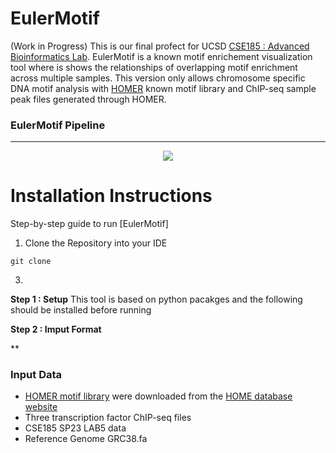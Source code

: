 # EulerMotif
(Work in Progress)
This is our final profect for UCSD [CSE185 : Advanced Bioinformatics Lab](https://catalog.ucsd.edu/courses/CSE.html#:~:text=CSE%20185.%20Advanced%20Bioinformatics%20Laboratory%20(4)). EulerMotif is a known motif enrichement visualization tool where is shows the relationships of overlapping motif enrichment across multiple samples. This version only allows chromosome specific DNA motif analysis with [HOMER](http://homer.ucsd.edu/homer/motif/) known motif library and ChIP-seq sample peak files generated through HOMER.


### EulerMotif Pipeline
---
<p align="center">
  <img src="https://github.com/itsjisookim/CSE185-Project-JisooKim-JohnGervasoni/blob/main/figures/EulerMotif_Pipeline.v1.png" />
</p>


# Installation Instructions
Step-by-step guide to run [EulerMotif]
1. Clone the Repository into your IDE
<pre><code>git clone 
</code></pre>
3. 

**Step 1 : Setup**
This tool is based on python pacakges and the following should be installed before running

**Step 2 : Imput Format**

**

### Input Data

- [HOMER motif library](http://homer.ucsd.edu/homer/custom.motifs) were downloaded from the [HOME database website](http://homer.ucsd.edu/homer/motif/motifDatabase.html)
- Three transcription factor ChIP-seq files 
-   CSE185 SP23 LAB5 data
- Reference Genome GRC38.fa
